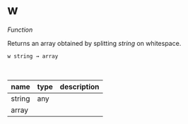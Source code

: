 # w

_Function_

Returns an array obtained by splitting _string_ on whitespace.

<pre><code>w string &rarr; array</code></pre>
<br>

| name | type | description |
|------|------|-------------|
|string|any||
|array|||


